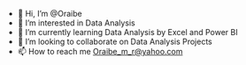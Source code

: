 - 👋 Hi, I’m @Oraibe
- 👀 I’m interested in Data Analysis
- 🌱 I’m currently learning Data Analysis by Excel and Power BI
- 💞️ I’m looking to collaborate on Data Analysis Projects
- 📫 How to reach me Oraibe_m_r@yahoo.com

<!---
Oraibe/Oraibe is a ✨ special ✨ repository because its `README.md` (this file) appears on your GitHub profile.
You can click the Preview link to take a look at your changes.
--->
